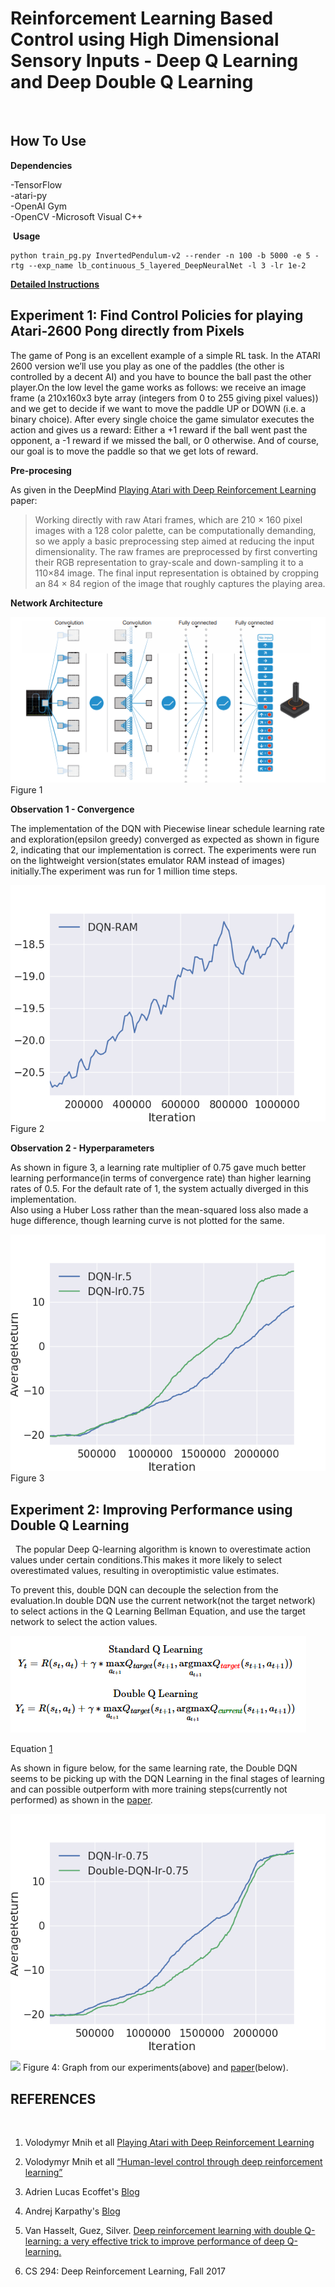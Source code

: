Reinforcement Learning Based Control using High Dimensional Sensory Inputs - Deep Q Learning and Deep Double Q Learning
============================================================================================




 
## How To Use


**Dependencies**

-TensorFlow   
-atari-py  
-OpenAI Gym  
-OpenCV
-Microsoft Visual C++ 

 **Usage**

```
python train_pg.py InvertedPendulum-v2 --render -n 100 -b 5000 -e 5 -rtg --exp_name lb_continuous_5_layered_DeepNeuralNet -l 3 -lr 1e-2
```

**[Detailed Instructions](/hw3.pdf)**
 
## Experiment 1: Find Control Policies for playing Atari-2600 Pong directly from Pixels 

The game of Pong is an excellent example of a simple RL task. In the ATARI 2600 version we’ll use you play as one of the paddles (the other is controlled by a decent AI) and you have to bounce the ball past the other player.On the low level the game works as follows: we receive an image frame (a 210x160x3 byte array (integers from 0 to 255 giving pixel values)) and we get to decide if we want to move the paddle UP or DOWN (i.e. a binary choice). After every single choice the game simulator executes the action and gives us a reward: Either a +1 reward if the ball went past the opponent, a -1 reward if we missed the ball, or 0 otherwise. And of course, our goal is to move the paddle so that we get lots of reward.


**Pre-procesing**

As given in the DeepMind [Playing Atari with Deep Reinforcement Learning](https://www.cs.toronto.edu/~vmnih/docs/dqn.pdf) paper:
>Working directly with raw Atari frames, which are 210 × 160 pixel images with a 128 color palette,
can be computationally demanding, so we apply a basic preprocessing step aimed at reducing the
input dimensionality. The raw frames are preprocessed by first converting their RGB representation
to gray-scale and down-sampling it to a 110×84 image. The final input representation is obtained by
cropping an 84 × 84 region of the image that roughly captures the playing area.

**Network Architecture**

![Figure 1](Images/architecture.PNG)
Figure 1


**Observation 1 - Convergence**

The implementation of the DQN with Piecewise linear schedule learning rate and exploration(epsilon greedy) converged as expected as shown in figure 2, indicating that our implementation is correct. The experiments were run on the lightweight version(states emulator RAM instead of images) initially.The experiment was run for 1 million time steps. 

![Figure 2](Images/ram.png)
Figure 2

**Observation 2 - Hyperparameters**

As shown in figure 3, a learning rate multiplier of 0.75 gave much better learning performance(in terms of convergence rate) than higher learning rates of 0.5. For the default rate of 1, the system actually diverged in this implementation.  
 Also using a Huber Loss rather than the mean-squared loss also made a huge difference, though learning curve is not plotted for the same.

![Figure 3](Images/learning_rate.png)
Figure 3

## Experiment 2: Improving Performance using Double Q Learning
 
The popular Deep Q-learning algorithm is known to overestimate
action values under certain conditions.This makes it more likely to select overestimated
values, resulting in overoptimistic value estimates. 

To prevent
this, double DQN can decouple the selection from the evaluation.In double DQN use the current network(not the target network) to select actions in the Q Learning Bellman Equation, and use the target network to select the action values.  

![](Images/eqDDQN.PNG)

Equation [1](https://docs.google.com/document/d/1Iw_TUijQ-C6F0M3mWWco8_rDiuEblKvtr8mCB3ITLas/edit#bookmark=id.o1wk0u1ffpzv)

As shown in figure below, for the same learning rate, the Double DQN seems to be picking up with the DQN Learning in the final stages of learning and can possible outperform with more training steps(currently not performed) as shown in the [paper](file:///C:/Users/DELL/Downloads/12389-55999-1-PB.pdf). 


![](Images/DoubleQ.png)


![](https://github.com/vaisakh-shaj/DeepReinforcementLearning/blob/master/3_Deep_Double_Q_Learning_Atari_Games/Images/ddqn-paper.PNG)
Figure 4: Graph from our experiments(above) and [paper](file:///C:/Users/DELL/Downloads/12389-55999-1-PB.pdf)(below).

## REFERENCES

 

1. Volodymyr Mnih et all [Playing Atari with Deep Reinforcement Learning](https://www.cs.toronto.edu/~vmnih/docs/dqn.pdf) 

2. Volodymyr Mnih et all [“Human-level control through deep reinforcement
learning”](
https://storage.googleapis.com/deepmind-data/assets/papers/DeepMindNature14236Paper.pdf)

3. Adrien Lucas Ecoffet's [Blog](https://becominghuman.ai/lets-build-an-atari-ai-part-1-dqn-df57e8ff3b26)

4. Andrej Karpathy's [Blog](http://karpathy.github.io/2016/05/31/rl/)

5. Van Hasselt, Guez, Silver. [Deep reinforcement learning with double Q-learning: a
very effective trick to improve performance of deep Q-learning.](file:///C:/Users/DELL/Downloads/12389-55999-1-PB.pdf)

6. CS 294: Deep Reinforcement Learning, Fall 2017



 

 

 

 

 

 

 

 

 

 

 

 

 

 

 

 

 

 

 

 

 

 

 

 

 

 

 

 

 

 

 

 

 

 

 

 

 

 

 

 

 

### References

1.  Mnih, Volodymyr, et al. "Human-level control through deep reinforcement
    learning." *Nature* 518.7540 (2015): 529.

2. CS 294: Deep Reinforcement Learning, Fall 2017

 

 

 

 
